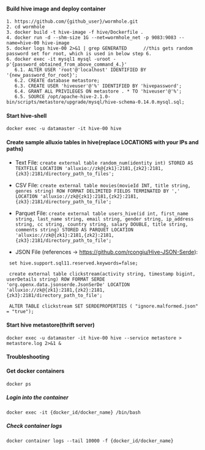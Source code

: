 
#### Build hive image and deploy container 
```
1. https://github.com/{github_user}/wormhole.git
2. cd wormhole
3. docker build -t hive-image -f hive/Dockerfile .
4. docker run -d --shm-size 1G --net=wormhole_net -p 9083:9083 --name=hive-00 hive-image
5. docker logs hive-00 2>&1 | grep GENERATED      //this gets random password set for root, which is used in below step 6.
6. docker exec -it mysql1 mysql -uroot -p'{password_obtained_from_above_command_4.}'
   6.1. ALTER USER 'root'@'localhost' IDENTIFIED BY '{new_password_for_root}';
   6.2. CREATE database metastore;
   6.3. CREATE USER 'hiveuser'@'%' IDENTIFIED BY 'hivepassword';
   6.4. GRANT ALL PRIVILEGES ON metastore . * TO 'hiveuser'@'%'; 
   6.5. SOURCE /opt/apache-hive-2.1.0-bin/scripts/metastore/upgrade/mysql/hive-schema-0.14.0.mysql.sql;
```

#### Start hive-shell
`docker exec -u datamaster -it hive-00 hive`

#### Create sample alluxio tables in hive(replace LOCATIONS with your IPs and paths)
* Text File:
`create external table random_num(identity int) STORED AS TEXTFILE LOCATION 'alluxio://zk@{zk1}:2181,{zk2}:2181,{zk3}:2181/directory_path_to_files';`

* CSV File:
`create external table movies(movieId INT, title string, genres string) ROW FORMAT DELIMITED FIELDS TERMINATED BY ',' LOCATION 'alluxio://zk@{zk1}:2181,{zk2}:2181,{zk3}:2181/directory_path_to_file';`

* Parquet File:
`create external table users_hive(id int, first_name string, last_name string, email string, gender string, ip_address string, cc string, country string, salary DOUBLE, title string, comments string) STORED AS PARQUET LOCATION 'alluxio://zk@{zk1}:2181,{zk2}:2181,{zk3}:2181/directory_path_to_file';`

* JSON File (references -> https://github.com/rcongiu/Hive-JSON-Serde):
```
 set hive.support.sql11.reserved.keywords=false;

 create external table clickstream(activity string, timestamp bigint, userDetails string) ROW FORMAT SERDE 'org.openx.data.jsonserde.JsonSerDe' LOCATION 'alluxio://zk@{zk1}:2181,{zk2}:2181,{zk3}:2181/directory_path_to_file';
 
 ALTER TABLE clickstream SET SERDEPROPERTIES ( "ignore.malformed.json" = "true");
```

#### Start hive metastore(thrift server)
`docker exec -u datamaster -it hive-00 hive --service metastore > metastore.log 2>&1 &`

#### Troubleshooting
#### Get docker containers
```docker ps```
##### Login into the container
```docker exec -it {docker_id/docker_name} /bin/bash```
##### Check container logs
```docker container logs --tail 10000 -f {docker_id/docker_name}```
